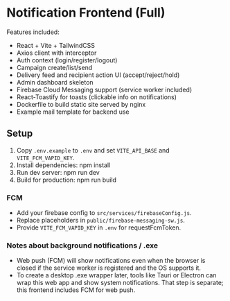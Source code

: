 # Notification Frontend (Full)

Features included:
- React + Vite + TailwindCSS
- Axios client with interceptor
- Auth context (login/register/logout)
- Campaign create/list/send
- Delivery feed and recipient action UI (accept/reject/hold)
- Admin dashboard skeleton
- Firebase Cloud Messaging support (service worker included)
- React-Toastify for toasts (clickable info on notifications)
- Dockerfile to build static site served by nginx
- Example mail template for backend use

## Setup

1. Copy `.env.example` to `.env` and set `VITE_API_BASE` and `VITE_FCM_VAPID_KEY`.
2. Install dependencies:
   npm install
3. Run dev server:
   npm run dev
4. Build for production:
   npm run build

### FCM
- Add your firebase config to `src/services/firebaseConfig.js`.
- Replace placeholders in `public/firebase-messaging-sw.js`.
- Provide `VITE_FCM_VAPID_KEY` in `.env` for requestFcmToken.

### Notes about background notifications / .exe
- Web push (FCM) will show notifications even when the browser is closed if the service worker is registered and the OS supports it.
- To create a desktop .exe wrapper later, tools like Tauri or Electron can wrap this web app and show system notifications. That step is separate; this frontend includes FCM for web push.

